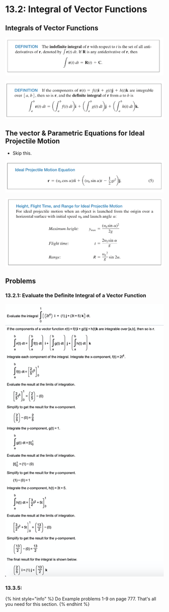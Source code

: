 # 13.2: Integral of Vector Functions

## Integrals of Vector Functions

![](../../../.gitbook/assets/image%20%28342%29.png)

![](../../../.gitbook/assets/image%20%28315%29.png)

## The vector & Parametric Equations for Ideal Projectile Motion

* Skip this.

![](../../../.gitbook/assets/image%20%28264%29.png)

![](../../../.gitbook/assets/image%20%28310%29.png)

## Problems

### 13.2.1: Evaluate the Definite Integral of a Vector Function

![](../../../.gitbook/assets/image%20%28340%29.png)

### 13.3.5: 















{% hint style="info" %}
Do Example problems 1-9 on page 777. That's all you need for this section.
{% endhint %}







